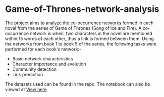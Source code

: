 # Game-of-Thrones-network-analysis

The project aims to analyze the co-occurrence networks formed in each novel from the series of Game of Thrones (Song of Ice and Fire). A co-occurrence network is when, two characters in the novel are mentioned within 15 words of each other, thus a link is formed between them. Using the networks from book 1 to book 5 of the series, the following tasks were performed for each book's network:-

* Basic network characteristics
* Character importance and evolution
* Community detection
* Link prediction

The datasets used can be found in the repo. The notebook can also be viewed at [View here](https://nbviewer.jupyter.org/github/rajtulluri/Game-of-Thrones-network-analysis/blob/master/Game%20of%20Thrones%20character%20network%20analysis.ipynb)

